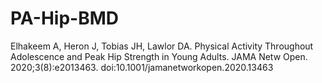 # PA-Hip-BMD
Elhakeem A, Heron J, Tobias JH, Lawlor DA. Physical Activity Throughout Adolescence and Peak Hip Strength in Young Adults. JAMA Netw Open. 2020;3(8):e2013463. doi:10.1001/jamanetworkopen.2020.13463
